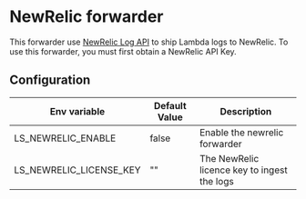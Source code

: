 # NewRelic forwarder

This forwarder use [NewRelic Log API](https://docs.newrelic.com/docs/logs/log-management/log-api/introduction-log-api) 
to ship Lambda logs to NewRelic. To use this forwarder, you must first obtain a NewRelic API Key.

## Configuration

|Env variable |  Default Value |Description |
|---|---|---|
|LS_NEWRELIC_ENABLE|false|Enable the newrelic forwarder|
|LS_NEWRELIC_LICENSE_KEY|""|The NewRelic licence key to ingest the logs|